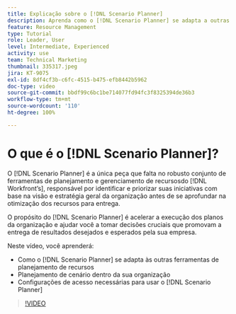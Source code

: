 ```yaml
---
title: Explicação sobre o [!DNL Scenario Planner]
description: Aprenda como o [!DNL Scenario Planner] se adapta a outras ferramentas de planejamento de recursos. Em seguida, aprenda como configurar o [!DNL Scenario Planner].
feature: Resource Management
type: Tutorial
role: Leader, User
level: Intermediate, Experienced
activity: use
team: Technical Marketing
thumbnail: 335317.jpeg
jira: KT-9075
exl-id: 8df4cf3b-c6fc-4515-b475-efb8442b5962
doc-type: video
source-git-commit: bbdf99c6bc1be714077fd94fc3f8325394de36b3
workflow-type: tm+mt
source-wordcount: '110'
ht-degree: 100%

---
```


# O que é o [!DNL Scenario Planner]?

O [!DNL Scenario Planner] é a única peça que falta no robusto conjunto de ferramentas de planejamento e gerenciamento de recursosdo [!DNL Workfront’s], responsável por identificar e priorizar suas iniciativas com base na visão e estratégia geral da organização antes de se aprofundar na otimização dos recursos para entrega.

O propósito do [!DNL Scenario Planner] é acelerar a execução dos planos da organização e ajudar você a tomar decisões cruciais que promovam a entrega de resultados desejados e esperados pela sua empresa.

Neste vídeo, você aprenderá:

* Como o [!DNL Scenario Planner] se adapta às outras ferramentas de planejamento de recursos
* Planejamento de cenário dentro da sua organização
* Configurações de acesso necessárias para usar o [!DNL Scenario Planner]

>[!VIDEO](https://video.tv.adobe.com/v/3413822/?quality=12&learn=on&enablevpops=1&captions=por_br)
